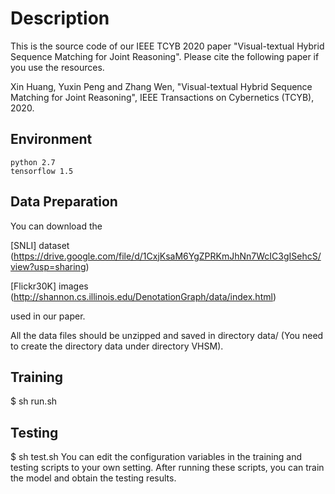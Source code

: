# Description

This is the source code of our IEEE TCYB 2020 paper "Visual-textual Hybrid Sequence Matching for Joint Reasoning". Please cite the following paper if you use the resources.

Xin Huang, Yuxin Peng and Zhang Wen, "Visual-textual Hybrid Sequence Matching for Joint Reasoning", IEEE Transactions on Cybernetics (TCYB), 2020.

## Environment
	python 2.7
	tensorflow 1.5

## Data Preparation

You can download the 

[SNLI] dataset (https://drive.google.com/file/d/1CxjKsaM6YgZPRKmJhNn7WcIC3gISehcS/view?usp=sharing)  

[Flickr30K] images (http://shannon.cs.illinois.edu/DenotationGraph/data/index.html) 

used in our paper. 

All the data files should be unzipped and saved in directory data/ (You need to create the directory data under directory VHSM).

## Training 
$ sh run.sh
## Testing
$ sh test.sh
You can edit the configuration variables in the training and testing scripts to your own setting. After running these scripts, you can train the model and obtain the testing results. 
